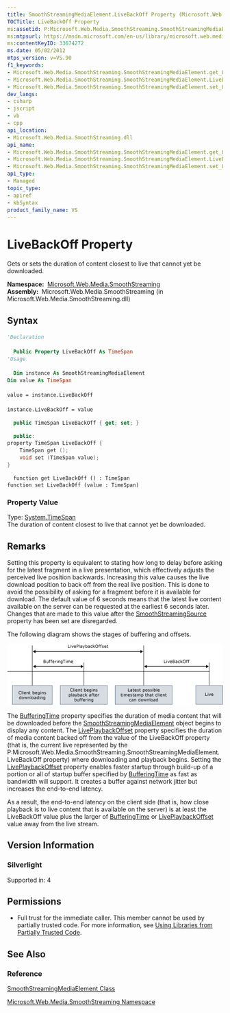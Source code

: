 ```yaml
---
title: SmoothStreamingMediaElement.LiveBackOff Property (Microsoft.Web.Media.SmoothStreaming)
TOCTitle: LiveBackOff Property
ms:assetid: P:Microsoft.Web.Media.SmoothStreaming.SmoothStreamingMediaElement.LiveBackOff
ms:mtpsurl: https://msdn.microsoft.com/en-us/library/microsoft.web.media.smoothstreaming.smoothstreamingmediaelement.livebackoff(v=VS.90)
ms:contentKeyID: 33674272
ms.date: 05/02/2012
mtps_version: v=VS.90
f1_keywords:
- Microsoft.Web.Media.SmoothStreaming.SmoothStreamingMediaElement.get_LiveBackOff
- Microsoft.Web.Media.SmoothStreaming.SmoothStreamingMediaElement.LiveBackOff
- Microsoft.Web.Media.SmoothStreaming.SmoothStreamingMediaElement.set_LiveBackOff
dev_langs:
- csharp
- jscript
- vb
- cpp
api_location:
- Microsoft.Web.Media.SmoothStreaming.dll
api_name:
- Microsoft.Web.Media.SmoothStreaming.SmoothStreamingMediaElement.get_LiveBackOff
- Microsoft.Web.Media.SmoothStreaming.SmoothStreamingMediaElement.LiveBackOff
- Microsoft.Web.Media.SmoothStreaming.SmoothStreamingMediaElement.set_LiveBackOff
api_type:
- Managed
topic_type:
- apiref
- kbSyntax
product_family_name: VS
---
```


# LiveBackOff Property

Gets or sets the duration of content closest to live that cannot yet be downloaded.

**Namespace:**  [Microsoft.Web.Media.SmoothStreaming](microsoft-web-media-smoothstreaming-namespace_1.md)  
**Assembly:**  Microsoft.Web.Media.SmoothStreaming (in Microsoft.Web.Media.SmoothStreaming.dll)

## Syntax

```vb
'Declaration

  Public Property LiveBackOff As TimeSpan
'Usage

  Dim instance As SmoothStreamingMediaElement
Dim value As TimeSpan

value = instance.LiveBackOff

instance.LiveBackOff = value
```

```csharp
  public TimeSpan LiveBackOff { get; set; }
```

```cpp
  public:
property TimeSpan LiveBackOff {
    TimeSpan get ();
    void set (TimeSpan value);
}
```

```jscript
  function get LiveBackOff () : TimeSpan
function set LiveBackOff (value : TimeSpan)
```

### Property Value

Type: [System.TimeSpan](https://msdn.microsoft.com/library/269ew577)  
The duration of content closest to live that cannot yet be downloaded.  

## Remarks

Setting this property is equivalent to stating how long to delay before asking for the latest fragment in a live presentation, which effectively adjusts the perceived live position backwards. Increasing this value causes the live download position to back off from the real live position. This is done to avoid the possibility of asking for a fragment before it is available for download. The default value of 6 seconds means that the latest live content available on the server can be requested at the earliest 6 seconds later. Changes that are made to this value after the [SmoothStreamingSource](smoothstreamingmediaelement-smoothstreamingsource-property-microsoft-web-media-smoothstreaming_1.md) property has been set are disregarded.

The following diagram shows the stages of buffering and offsets.

![Smooth Streaming Offsets](images/Gg507677.SmoothStreamingOffsets(en-us,VS.90).png "Smooth Streaming Offsets")

The [BufferingTime](smoothstreamingmediaelement-bufferingtime-property-microsoft-web-media-smoothstreaming_1.md) property specifies the duration of media content that will be downloaded before the [SmoothStreamingMediaElement](smoothstreamingmediaelement-class-microsoft-web-media-smoothstreaming_1.md) object begins to display any content. The [LivePlaybackOffset](smoothstreamingmediaelement-liveplaybackoffset-property-microsoft-web-media-smoothstreaming_1.md) property specifies the duration of media content backed off from the value of the LiveBackOff property (that is, the current live represented by the P:Microsoft.Web.Media.SmoothStreaming.SmoothStreamingMediaElement.LiveBackOff property) where downloading and playback begins. Setting the [LivePlaybackOffset](smoothstreamingmediaelement-liveplaybackoffset-property-microsoft-web-media-smoothstreaming_1.md) property enables faster startup through build-up of a portion or all of startup buffer specified by [BufferingTime](smoothstreamingmediaelement-bufferingtime-property-microsoft-web-media-smoothstreaming_1.md) as fast as bandwidth will support. It creates a buffer against network jitter but increases the end-to-end latency.

As a result, the end-to-end latency on the client side (that is, how close playback is to live content that is available on the server) is at least the LiveBackOff value plus the larger of [BufferingTime](smoothstreamingmediaelement-bufferingtime-property-microsoft-web-media-smoothstreaming_1.md) or [LivePlaybackOffset](smoothstreamingmediaelement-liveplaybackoffset-property-microsoft-web-media-smoothstreaming_1.md) value away from the live stream.

## Version Information

### Silverlight

Supported in: 4  

## Permissions

  - Full trust for the immediate caller. This member cannot be used by partially trusted code. For more information, see [Using Libraries from Partially Trusted Code](https://msdn.microsoft.com/library/8skskf63).

## See Also

### Reference

[SmoothStreamingMediaElement Class](smoothstreamingmediaelement-class-microsoft-web-media-smoothstreaming_1.md)

[Microsoft.Web.Media.SmoothStreaming Namespace](microsoft-web-media-smoothstreaming-namespace_1.md)

